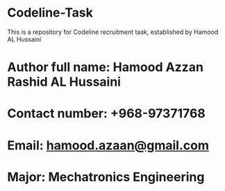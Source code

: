 # Codeline-Task
This is a repository for Codeline recruitment task, established by Hamood AL Hussaini
# Author full name: Hamood Azzan Rashid AL Hussaini
# Contact number: +968-97371768 
# Email: hamood.azaan@gmail.com
# Major: Mechatronics Engineering 
